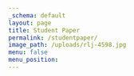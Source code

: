```yaml
---
_schema: default
layout: page
title: Student Paper
permalink: /studentpaper/
image_path: /uploads/rlj-4598.jpg
menu: false
menu_position:
---
```

